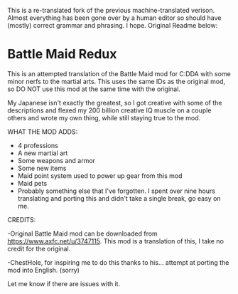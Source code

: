 
This is a re-translated fork of the previous machine-translated verison. Almost everything has been gone over by a human editor so should have (mostly) correct grammar and phrasing. I hope. Original Readme below:



# Battle Maid Redux

This is an attempted translation of the Battle Maid mod for C:DDA with some minor nerfs to the martial arts.
This uses the same IDs as the original mod, so DO NOT use this mod at the same time with the original.

My Japanese isn't exactly the greatest, so I got creative with some of the descriptions and flexed my 200 billion creative IQ muscle on a couple others and wrote my own thing, while still staying true to the mod.

WHAT THE MOD ADDS:
- 4 professions
- A new martial art
- Some weapons and armor
- Some new items
- Maid point system used to power up gear from this mod
- Maid pets
- Probably something else that I've forgotten.
I spent over nine hours translating and porting this and didn't take a single break, go easy on me.

CREDITS:

-Original Battle Maid mod can be downloaded from https://www.axfc.net/u/3747115. This mod is a translation of this, I take no credit for the original.

-ChestHole, for inspiring me to do this thanks to his... attempt at porting the mod into English. (sorry)

Let me know if there are issues with it.
